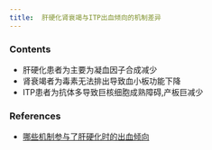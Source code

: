 ```yaml
---
title:  肝硬化肾衰竭与ITP出血倾向的机制差异
--- 
```


### Contents
- 肝硬化患者为主要为凝血因子合成减少
- 肾衰竭者为毒素无法排出导致血小板功能下降
- ITP患者为抗体多导致巨核细胞成熟障碍,产板巨减少

### References
- [哪些机制参与了肝硬化时的出血倾向](/哪些机制参与了肝硬化时的出血倾向)

